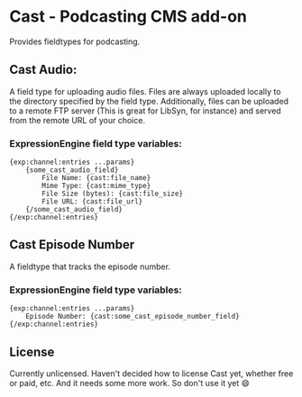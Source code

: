 # Cast - Podcasting CMS add-on

Provides fieldtypes for podcasting.

## Cast Audio:

A field type for uploading audio files. Files are always uploaded locally to the directory specified by the field type. Additionally, files can be uploaded to a remote FTP server (This is great for LibSyn, for instance) and served from the remote URL of your choice.

### ExpressionEngine field type variables:

```
{exp:channel:entries ...params}
    {some_cast_audio_field}
        File Name: {cast:file_name}
        Mime Type: {cast:mime_type}
        File Size (bytes): {cast:file_size}
        File URL: {cast:file_url}
    {/some_cast_audio_field}
{/exp:channel:entries}
```

## Cast Episode Number

A fieldtype that tracks the episode number.

### ExpressionEngine field type variables:

```
{exp:channel:entries ...params}
    Episode Number: {cast:some_cast_episode_number_field}
{/exp:channel:entries}
```

## License

Currently unlicensed. Haven't decided how to license Cast yet, whether free or paid, etc. And it needs some more work. So don't use it yet :smile:
